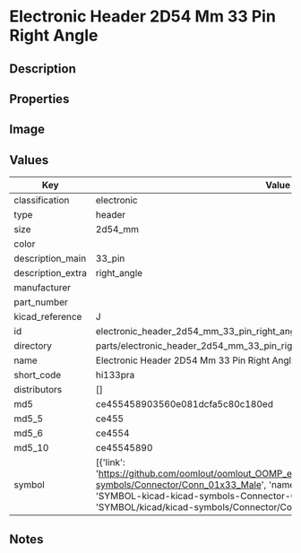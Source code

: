 # Electronic Header 2D54 Mm 33 Pin Right Angle

## Description

## Properties


## Image


## Values

| Key | Value |
| --- | --- |
| classification | electronic |
| type | header |
| size | 2d54_mm |
| color |  |
| description_main | 33_pin |
| description_extra | right_angle |
| manufacturer |  |
| part_number |  |
| kicad_reference | J |
| id | electronic_header_2d54_mm_33_pin_right_angle |
| directory | parts/electronic_header_2d54_mm_33_pin_right_angle |
| name | Electronic Header 2D54 Mm 33 Pin Right Angle |
| short_code | hi133pra |
| distributors | [] |
| md5 | ce455458903560e081dcfa5c80c180ed |
| md5_5 | ce455 |
| md5_6 | ce4554 |
| md5_10 | ce45545890 |
| symbol | [{'link': 'https://github.com/oomlout/oomlout_OOMP_eda_V2/tree/main/SYMBOL/kicad/kicad-symbols/Connector/Conn_01x33_Male', 'name': 'Connector : Conn_01x33_Male', 'id': 'SYMBOL-kicad-kicad-symbols-Connector-Conn_01x33_Male', 'directory': 'SYMBOL/kicad/kicad-symbols/Connector/Conn_01x33_Male/'}] |

## Notes

